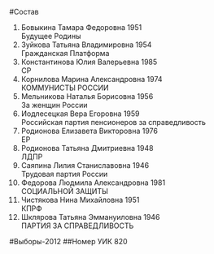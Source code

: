#Состав
1. Бовыкина Тамара Федоровна 1951   
    Будущее Родины
2. Зуйкова Татьяна Владимировна 1954   
    Гражданская Платформа
3. Константинова Юлия Валерьевна 1985   
    СР
4. Корнилова Марина Александровна 1974   
    КОММУНИСТЫ РОССИИ
5. Мельникова Наталья Борисовна 1956   
    За женщин России
6. Иодлесецкая Вера Егоровна 1959   
    Российская партия пенсионеров за справедливость
7. Родионова Елизавета Викторовна 1976   
    ЕР
8. Родионова Татьяна Дмитриевна 1948   
    ЛДПР
9. Саяпина Лилия Станиславовна 1946   
    Трудовая партия России
10. Федорова Людмила Александровна 1981   
    СОЦИАЛЬНОЙ ЗАЩИТЫ
11. Чистякова Нина Михайловна 1951   
    КПРФ
12. Шклярова Татьяна Эммануиловна 1946   
    ПАРТИЯ ЗА СПРАВЕДЛИВОСТЬ

#Выборы-2012
##Номер УИК
820
